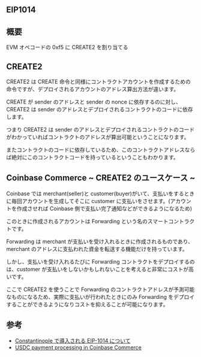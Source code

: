## EIP1014

## 概要

EVM オペコードの 0xf5 に CREATE2 を割り当てる

## CREATE2

CREATE2 は CREATE 命令と同様にコントラクトアカウントを作成するための命令ですが、デプロイされるアカウントのアドレス算出方法が違います。

CREATE が sender のアドレスと sender の nonce に依存するのに対し、CREATE2 は sender のアドレスとデプロイされるコントラクトのコードに依存します。

つまり CREATE2 は sender のアドレスとデプロイされるコントラクトのコードがわかっていればコントラクトのアドレスが算出可能ということになります。

またコントラクトのコードに依存しているため、このコントラクトアドレスならば絶対にこのコントラクトコードを持っているということもわかります。

## Coinbase Commerce ~ CREATE2 のユースケース ~

Coinbase では merchant(seller)と customer(buyer)がいて、支払いをするときに毎回アカウントを生成してそこに customer に支払いをさせます。(アカウントを作成させれば Coinbase 側で支払い完了通知などができるようになるため)

このときに作成されるアカウントは Forwarding という名のスマートコントラクトです。

Forwarding は merchant が支払いを受け入れるときに作成されるものであり、merchant のアドレスに支払われた資金を転送する機能だけを持っています。

しかし、支払いを受け入れるたびに Forwarding コントラクトをデプロイするのは、customer が支払いをしないかもしれないことを考えると非常にコストが高いです。

ここで CREATE2 を使うことで Forwarding のコントラクトアドレスが予測可能なものになるため、実際に支払いが行われたときにのみ Forwarding をデプロイすることができるようになりコストを抑えることが可能になります。

## 参考

- [Constantinople で導入される EIP-1014 について](https://y-nakajo.hatenablog.com/entry/2019/01/11/204547)
- [USDC payment processing in Coinbase Commerce](https://blog.coinbase.com/usdc-payment-processing-in-coinbase-commerce-b1af1c82fb0)
